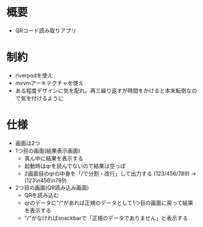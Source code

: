 # 概要
- QRコード読み取りアプリ

# 制約
- riverpodを使え
- mvvmアーキテクチャを使え
- ある程度デザインに気を配れ。再三繰り返すが時間をかけると本末転倒なので気を付けるように

# 仕様
- 画面は2つ
- 1つ目の画面(結果表示画面)
    - 真ん中に結果を表示する
    - 起動時はqrを読んでないので結果は空っぽ
    - 2画面目のqrの中身を「/で分割・改行」して出力する (123/456/789) -> (123\n456\n789)
- 2つ目の画面(QR読み込み画面)
    - QRを読み込む
    - qrのデータに"/"があれば正規のデータとして1つ目の画面に戻って結果を表示する
    - "/"がなければsnackbarで「正規のデータでありません」と表示する